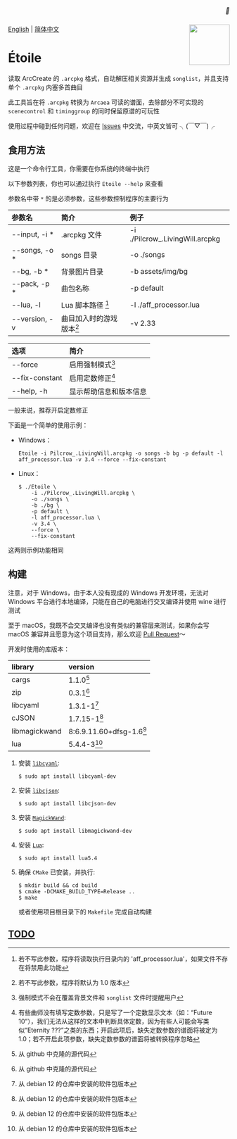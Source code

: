 <h5 align="right"> 💫 </h5>
<img width="92" height="92" src="https://arcaea.lowiro.com/img/11_icon.d91d4854.png" align="right" />

[English](./README.en.md) | [简体中文](./README.md)

# Étoile

读取 ArcCreate 的 `.arcpkg` 格式，自动解压相关资源并生成 `songlist`，并且支持单个 `.arcpkg` 内塞多首曲目

此工具旨在将 `.arcpkg` 转换为 `Arcaea` 可读的谱面，去除部分不可实现的 `scenecontrol` 和 `timinggroup` 的同时保留原谱的可玩性

使用过程中碰到任何问题，欢迎在 [Issues](https://github.com/freeze-dolphin/Etoile/issues) 中交流，中英文皆可 ╮(￣▽￣)╭

## 食用方法

这是一个命令行工具，你需要在你系统的终端中执行

以下参数列表，你也可以通过执行 `Etoile --help` 来查看

参数名中带 `*` 的是必须参数，这些参数控制程序的主要行为

| 参数名           | 简介             | 例子                              |
|:--------------|:---------------|:--------------------------------|
| --input, -i * | .arcpkg 文件     | -i ./Pilcrow_.LivingWill.arcpkg |
| --songs, -o * | songs 目录       | -o ./songs                      |
| --bg, -b *    | 背景图片目录         | -b assets/img/bg                |
| --pack, -p *  | 曲包名称           | -p default                      |
| --lua, -l     | Lua 脚本路径 [^1]  | -l ./aff_processor.lua          |
| --version, -v | 曲目加入时的游戏版本[^2] | -v 2.33                         |

| 选项             | 简介          |
|:---------------|:------------|
| --force        | 启用强制模式[^3]  |
| --fix-constant | 启用定数修正[^4]  |
| --help, -h     | 显示帮助信息和版本信息 |

一般来说，推荐开启定数修正

下面是一个简单的使用示例：

- Windows：

    ```batch
    Etoile -i Pilcrow_.LivingWill.arcpkg -o songs -b bg -p default -l aff_processor.lua -v 3.4 --force --fix-constant
    ```

- Linux：

    ```shell
    $ ./Etoile \
        -i ./Pilcrow_.LivingWill.arcpkg \
        -o ./songs \
        -b ./bg \
        -p default \
        -l aff_processor.lua \
        -v 3.4 \
        --force \
        --fix-constant
    ```

这两则示例功能相同

[^1]: 若不写此参数，程序将读取执行目录内的 'aff_processor.lua'，如果文件不存在将禁用此功能

[^2]: 若不写此参数，程序将默认为 1.0 版本

[^3]: 强制模式不会在覆盖背景文件和 `songlist` 文件时提醒用户

[^4]: 有些曲师没有填写定数参数，只是写了一个定数显示文本（如：“Future 10”），我们无法从这样的文本中判断具体定数，因为有些人可能会写类似“Eternity
???”之类的东西；开启此项后，缺失定数参数的谱面将被定为
1.0；若不开启此项参数，缺失定数参数的谱面将被转换程序忽略

## 构建

注意，对于 Windows，由于本人没有现成的 Windows 开发环境，无法对 Windows 平台进行本地编译，只能在自己的电脑进行交叉编译并使用 wine 进行测试

至于 macOS，我既不会交叉编译也没有类似的兼容层来测试，如果你会写 macOS
兼容并且愿意为这个项目支持，那么欢迎 [Pull Request](https://github.com/freeze-dolphin/Etoile/pulls)～

开发时使用的库版本：

| library       | version                  |
|:--------------|:-------------------------|
| cargs         | 1.1.0[^5]                |
| zip           | 0.3.1[^5]                |
| libcyaml      | 1.3.1-1[^6]              |
| cJSON         | 1.7.15-1[^6]             |
| libmagickwand | 8:6.9.11.60+dfsg-1.6[^6] |
| lua           | 5.4.4-3[^6]              |

[^5]: 从 github 中克隆的源代码

[^6]: 从 debian 12 的仓库中安装的软件包版本

1. 安装 [`libcyaml`](https://github.com/tlsa/libcyaml):

   ```shell
   $ sudo apt install libcyaml-dev
   ```
2. 安装 [`libcjson`](https://github.com/DaveGamble/cJSON/):

   ```shell
   $ sudo apt install libcjson-dev
   ```
3. 安装 [`MagickWand`](http://www.imagemagick.org/script/magick-wand.php):

   ```shell
   $ sudo apt install libmagickwand-dev
   ```
4. 安装 [`Lua`](https://www.lua.org/):

   ```shell
   $ sudo apt install lua5.4
   ```
5. 确保 `CMake` 已安装，并执行:

   ```shell
   $ mkdir build && cd build
   $ cmake -DCMAKE_BUILD_TYPE=Release ..
   $ make
   ```

   或者使用项目根目录下的 `Makefile` 完成自动构建

## [TODO](./TODO.md)
